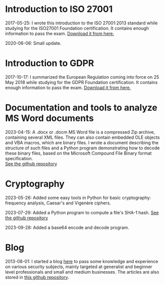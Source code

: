 # Introduction to ISO 27001
2017-05-25: I wrote this introduction to the ISO 27001:2013 standard while studying for the ISO27001 Foundation certification. It contains enough information to pass the exam. [Download it from here.](https://github.com/plecbe/ISO27001/)

2020-06-06: Small update.
# Introduction to GDPR
2017-10-17: I summarized the European Regulation coming into force on 25 May 2018 while studying for the GDPR Foundation certification. It contains enough information to pass the exam. [Download it from here.](https://github.com/plecbe/GDPR/)
# Documentation and tools to analyze MS Word documents
2023-04-15: A .docx or .docm MS Word file is a compressed Zip archive, containing several XML files. They can also contain embedded OLE objects and VBA macros, which are binary files. I wrote a document describing the structure of such files and a Python program demonstrating how to decode these binary files, based on the Microsoft Compound File Binary format specification.  
[See the github repository](https://github.com/plecbe/OfficeDocAnalysis/)
# Cryptography
2023-05-26: Added some easy tools in Python for basic cryptography: frequency analysis, Caesar's and Vigenère ciphers.

2023-07-29: Added a Python program to compute a file's SHA-1 hash. [See the github repository](https://github.com/plecbe/Cryptography/)

2023-09-28: Added a base64 encode and decode program.

# Blog
2013-08-01: I started a blog [here](https://blog.osix.be/) to pass some knowledge and experience on various security subjects, mainly targeted at generalist and beginner level professionals and small and medium businesses. The articles are also stored in [this github repository](https://github.com/plecbe/Blog/).
